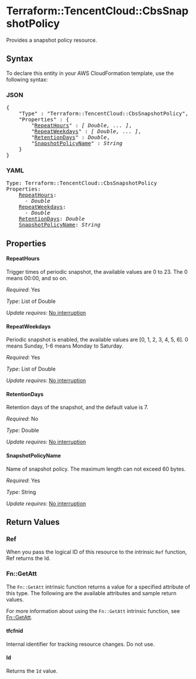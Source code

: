 # Terraform::TencentCloud::CbsSnapshotPolicy

Provides a snapshot policy resource.

## Syntax

To declare this entity in your AWS CloudFormation template, use the following syntax:

### JSON

<pre>
{
    "Type" : "Terraform::TencentCloud::CbsSnapshotPolicy",
    "Properties" : {
        "<a href="#repeathours" title="RepeatHours">RepeatHours</a>" : <i>[ Double, ... ]</i>,
        "<a href="#repeatweekdays" title="RepeatWeekdays">RepeatWeekdays</a>" : <i>[ Double, ... ]</i>,
        "<a href="#retentiondays" title="RetentionDays">RetentionDays</a>" : <i>Double</i>,
        "<a href="#snapshotpolicyname" title="SnapshotPolicyName">SnapshotPolicyName</a>" : <i>String</i>
    }
}
</pre>

### YAML

<pre>
Type: Terraform::TencentCloud::CbsSnapshotPolicy
Properties:
    <a href="#repeathours" title="RepeatHours">RepeatHours</a>: <i>
      - Double</i>
    <a href="#repeatweekdays" title="RepeatWeekdays">RepeatWeekdays</a>: <i>
      - Double</i>
    <a href="#retentiondays" title="RetentionDays">RetentionDays</a>: <i>Double</i>
    <a href="#snapshotpolicyname" title="SnapshotPolicyName">SnapshotPolicyName</a>: <i>String</i>
</pre>

## Properties

#### RepeatHours

Trigger times of periodic snapshot, the available values are 0 to 23. The 0 means 00:00, and so on.

_Required_: Yes

_Type_: List of Double

_Update requires_: [No interruption](https://docs.aws.amazon.com/AWSCloudFormation/latest/UserGuide/using-cfn-updating-stacks-update-behaviors.html#update-no-interrupt)

#### RepeatWeekdays

Periodic snapshot is enabled, the available values are [0, 1, 2, 3, 4, 5, 6]. 0 means Sunday, 1-6 means Monday to Saturday.

_Required_: Yes

_Type_: List of Double

_Update requires_: [No interruption](https://docs.aws.amazon.com/AWSCloudFormation/latest/UserGuide/using-cfn-updating-stacks-update-behaviors.html#update-no-interrupt)

#### RetentionDays

Retention days of the snapshot, and the default value is 7.

_Required_: No

_Type_: Double

_Update requires_: [No interruption](https://docs.aws.amazon.com/AWSCloudFormation/latest/UserGuide/using-cfn-updating-stacks-update-behaviors.html#update-no-interrupt)

#### SnapshotPolicyName

Name of snapshot policy. The maximum length can not exceed 60 bytes.

_Required_: Yes

_Type_: String

_Update requires_: [No interruption](https://docs.aws.amazon.com/AWSCloudFormation/latest/UserGuide/using-cfn-updating-stacks-update-behaviors.html#update-no-interrupt)

## Return Values

### Ref

When you pass the logical ID of this resource to the intrinsic `Ref` function, Ref returns the Id.

### Fn::GetAtt

The `Fn::GetAtt` intrinsic function returns a value for a specified attribute of this type. The following are the available attributes and sample return values.

For more information about using the `Fn::GetAtt` intrinsic function, see [Fn::GetAtt](https://docs.aws.amazon.com/AWSCloudFormation/latest/UserGuide/intrinsic-function-reference-getatt.html).

#### tfcfnid

Internal identifier for tracking resource changes. Do not use.

#### Id

Returns the <code>Id</code> value.

